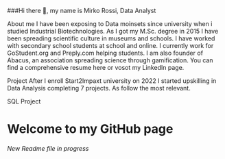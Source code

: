 ###Hi there 👋, my name is Mirko Rossi, Data Analyst 

About me
I have been exposing to Data moinsets since university when i studied Industrial Biotechnologies. As I got my M.Sc. degree in 2015 I have been spreading scientific culture in museums and schools. I have worked with secondary school students at school and online. I currently work for GoStudent.org and Preply.com helping students. I am also founder of Abacus, an association spreading science through gamification. You can find a comprehensive resume here or vosot my LinkedIn page.

Project
After I enroll Start2Impaxt university on 2022 I started upskilling in Data Analysis completing 7 projects. As follow the most relevant.

SQL Project

# Welcome to my GitHub page
###### New Readme file in progress
<!--
**mrmirkorossi/mrmirkorossi** is a ✨ _special_ ✨ repository because its `README.md` (this file) appears on your GitHub profile.

Here are some ideas to get you started:

- 🔭 I’m currently working on ...
- 🌱 I’m currently learning ...
- 👯 I’m looking to collaborate on ...
- 🤔 I’m looking for help with ...
- 💬 Ask me about ...
- 📫 How to reach me: ...
- 😄 Pronouns: ...
- ⚡ Fun fact: ...
-->

